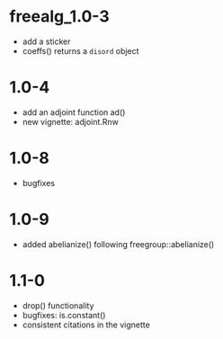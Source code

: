 # freealg_1.0-3

- add a sticker
- coeffs() returns a `disord` object

# 1.0-4

- add an adjoint function ad()
- new vignette: adjoint.Rnw

# 1.0-8

- bugfixes

# 1.0-9

- added abelianize() following freegroup::abelianize()

# 1.1-0

- drop() functionality
- bugfixes: is.constant()
- consistent citations in the vignette